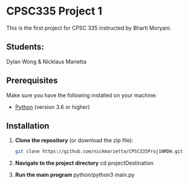 # CPSC335 Project 1
This is the first project for CPSC 335 instructed by Bharti Moryani.
## Students: 
Dylan Wong & Nicklaus Marietta

## Prerequisites

Make sure you have the following installed on your machine:

- [Python](https://www.python.org/downloads/) (version 3.6 or higher)

## Installation

1. **Clone the repository** (or download the zip file):
   ```bash
   git clone https://github.com/nickmarietta/CPSC335Proj1NMDW.git

2. **Navigate to the project directory**
    cd projectDestination

3. **Run the main program**
    python/python3 main.py
